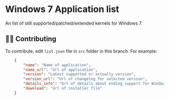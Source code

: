 # Windows 7 Application list

An list of still supported/patched/extended kernels for Windows 7.

## 👤👤 Contributing

To contribute, edit `list.json` file in `src` folder in this branch. For example:

```json
    {
        "name": "Name of application",
        "name_url": "Url of application",
        "version": "Latest supported or actually version",
        "version_url": "Url of changelog for selected version",
        "details_info": "Url of details about ending support for Windows 7",
        "download": "Url of installer file"
    }
```